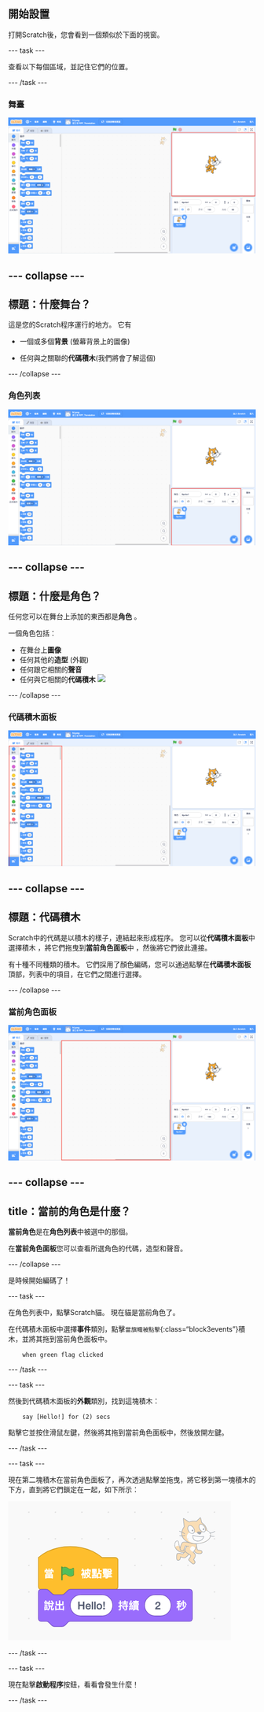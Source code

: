## 開始設置

打開Scratch後，您會看到一個類似於下面的視窗。

\--- task \---

查看以下每個區域，並記住它們的位置。

\--- /task \---

### 舞臺

![突顯舞台的Scratch視窗](images/hlStage.png)

## \--- collapse \---

## 標題：什麼舞台？

這是您的Scratch程序運行的地方。 它有

* 一個或多個**背景** \(螢幕背景上的圖像\)

* 任何與之關聯的**代碼積木**\(我們將會了解這個\)

\--- /collapse \---

### 角色列表

![突顯角色清單的Scratch視窗](images/hlSpriteList.png)

## \--- collapse \---

## 標題：什麼是角色？

任何您可以在舞台上添加的東西都是**角色** 。

一個角色包括：

* 在舞台上**圖像**
* 任何其他的**造型** \(外觀\)
* 任何跟它相關的**聲音**
* 任何與它相關的**代碼積木** ![](images/setup2.png)

\--- /collapse \---

### 代碼積木面板

![突顯積木面板的Scratch視窗](images/hlBlocksPalette.png)

## \--- collapse \---

## 標題：代碼積木

Scratch中的代碼是以積木的樣子，連結起來形成程序。 您可以從**代碼積木面板**中選擇積木 ，將它們拖曳到**當前角色面板**中 ，然後將它們彼此連接。

有十種不同種類的積木。 它們採用了顏色編碼，您可以通過點擊在**代碼積木面板**頂部，列表中的項目，在它們之間進行選擇。

\--- /collapse \---

### 當前角色面板

![突顯當前角色面板的Scratch視窗](images/hlCurrentSpritePanel.png)

## \--- collapse \---

## title：當前的角色是什麼？

**當前角色**是在**角色列表**中被選中的那個。

在**當前角色面板**您可以查看所選角色的代碼，造型和聲音。

\--- /collapse \---

是時候開始編碼了！

\--- task \---

在角色列表中，點擊Scratch貓。 現在貓是當前角色了。

在代碼積木面板中選擇**事件**類別，點擊`當旗幟被點擊`{:class=“block3events”}積木，並將其拖到當前角色面板中。

```blocks3
    when green flag clicked
```

\--- /task \---

\--- task \---

然後到代碼積木面板的**外觀**類別，找到這塊積木：

```blocks3
    say [Hello!] for (2) secs
```

點擊它並按住滑鼠左鍵，然後將其拖到當前角色面板中，然後放開左鍵。

\--- /task \---

\--- task \---

現在第二塊積木在當前角色面板了，再次透過點擊並拖曳，將它移到第一塊積木的下方，直到將它們鎖定在一起，如下所示：

![](images/setup3.png)

\--- /task \---

\--- task \---

現在點擊**啟動程序**按鈕，看看會發生什麼！

\--- /task \---